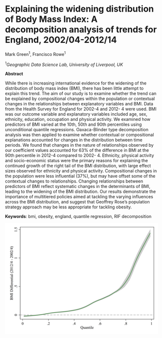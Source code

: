# Explaining the widening distribution of Body Mass Index: A decomposition analysis of trends for England, 2002/04-2012/14
Mark Green<sup>1</sup>, 
Francisco Rowe<sup>1</sup>

<sup>1</sup>*Geographic Data Science Lab, University of Liverpool, UK*

**Abstract**

While there is increasing international evidence for the widening of the
distribution of body mass index (BMI), there has been little attempt to
explain this trend. The aim of our study is to examine whether the trend
can be explained by compositional changes within the population or
contextual changes in the relationships between explanatory variables
and BMI. Data from the Health Survey for England for 2002-4 and 2012-
4 were used. BMI was our outcome variable and explanatory variables
included age, sex, ethnicity, education, occupation and physical activity.
We examined how predictors of BMI varied at the 10th, 50th and 90th
percentiles using unconditional quantile regressions. Oaxaca-Blinder type
decomposition analysis was then applied to examine whether contextual
or compositional explanations accounted for changes in the distribution
between time periods. We found that changes in the nature of
relationships observed by our coefficient values accounted for 63% of
the difference in BMI at the 90th percentile in 2012-4 compared to 2002-
4. Ethnicity, physical activity and socio-economic status were the
primary reasons for explaining the continued growth of the right tail of
the BMI distribution, with large effect sizes observed for ethnicity and
physical activity. Compositional changes in the population were less
influential (37%), but may have offset some of the contextual changes
to relationships. Changing relationships between predictors of BMI reflect
systematic changes in the determinants of BMI, leading to the widening
of the BMI distribution. Our results demonstrate the importance of multitiered
policies aimed at tackling the varying influences across the BMI
distribution, and suggest that Geoffrey Rose’s population strategy
approach may be less appropriate for tackling obesity.

**Keywords**: bmi, obesity, england, quantile regression, RIF decomposition

![Differences across the BMI distribution, 2002/4 - 2012/4](figure/bmiDiff_qplot.png)


